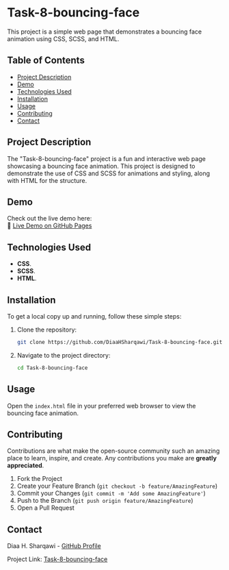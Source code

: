 # Task-8-bouncing-face

This project is a simple web page that demonstrates a bouncing face animation using CSS, SCSS, and HTML.

## Table of Contents

- [Project Description](#project-description)
- [Demo](#demo)
- [Technologies Used](#technologies-used)
- [Installation](#installation)
- [Usage](#usage)
- [Contributing](#contributing)
- [Contact](#contact)

## Project Description

The "Task-8-bouncing-face" project is a fun and interactive web page showcasing a bouncing face animation. This project is designed to demonstrate the use of CSS and SCSS for animations and styling, along with HTML for the structure.

## Demo 

Check out the live demo here:  
🔗 [Live Demo on GitHub Pages](https://diaahsharqawi.github.io/Task-8-bouncing-face/)

## Technologies Used

- **CSS**.
- **SCSS**.
- **HTML**.

## Installation

To get a local copy up and running, follow these simple steps:

1. Clone the repository:
   ```sh
   git clone https://github.com/DiaaHSharqawi/Task-8-bouncing-face.git
   ```
2. Navigate to the project directory:
   ```sh
   cd Task-8-bouncing-face
   ```

## Usage

Open the `index.html` file in your preferred web browser to view the bouncing face animation.

## Contributing

Contributions are what make the open-source community such an amazing place to learn, inspire, and create. Any contributions you make are **greatly appreciated**.

1. Fork the Project
2. Create your Feature Branch (`git checkout -b feature/AmazingFeature`)
3. Commit your Changes (`git commit -m 'Add some AmazingFeature'`)
4. Push to the Branch (`git push origin feature/AmazingFeature`)
5. Open a Pull Request

## Contact

Diaa H. Sharqawi - [GitHub Profile](https://github.com/DiaaHSharqawi)

Project Link: [Task-8-bouncing-face](https://github.com/DiaaHSharqawi/Task-8-bouncing-face)

